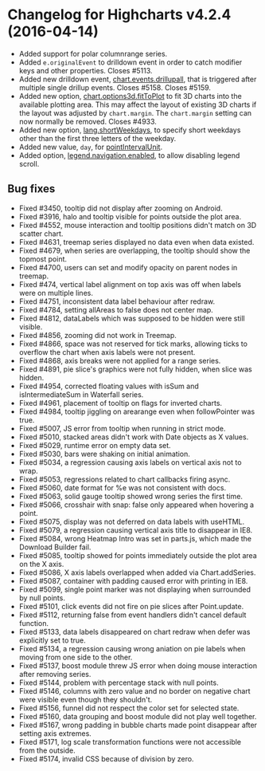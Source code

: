 # Changelog for Highcharts v4.2.4 (2016-04-14)
        
- Added support for polar columnrange series.
- Added `e.originalEvent` to drilldown event in order to catch modifier keys and other properties. Closes #5113.
- Added new drilldown event, [chart.events.drillupall](http://api.highcharts.com/highcharts#chart.events.drillupall), that is triggered after multiple single drillup events. Closes #5158. Closes #5159.
- Added new option, [chart.options3d.fitToPlot](http://api.highcharts.com/highcharts#chart.options3d.fitToPlot) to fit 3D charts into the available plotting area. This may affect the layout of existing 3D charts if the layout was adjusted by ``chart.margin``. The ``chart.margin`` setting can now normally be removed. Closes #4933.
- Added new option, [lang.shortWeekdays](http://api.highcharts.com/highcharts#lang.shortWeekdays), to specify short weekdays other than the first three letters of the weekday.
- Added new value, `day`, for [pointIntervalUnit](http://api.highcharts.com/highcharts#plotOptions.series.pointIntervalUnit).
- Added option, [legend.navigation.enabled](http://api.highcharts.com/highcharts#legend.navigation.enabled), to allow disabling legend scroll.

## Bug fixes
- Fixed #3450, tooltip did not display after zooming on Android.
- Fixed #3916, halo and tooltip visible for points outside the plot area.
- Fixed #4552, mouse interaction and tooltip positions didn't match on 3D scatter chart.
- Fixed #4631, treemap series displayed no data even when data existed.
- Fixed #4679, when series are overlapping, the tooltip should show the topmost point.
- Fixed #4700, users can set and modify opacity on parent nodes in treemap.
- Fixed #474, vertical label alignment on top axis was off when labels were on multiple lines.
- Fixed #4751, inconsistent data label behaviour after redraw.
- Fixed #4784, setting allAreas to false does not center map.
- Fixed #4812, dataLabels which was supposed to be hidden were still visible.
- Fixed #4856, zooming did not work in Treemap.
- Fixed #4866, space was not reserved for tick marks, allowing ticks to overflow the chart when axis labels were not present.
- Fixed #4868, axis breaks were not applied for a range series.
- Fixed #4891, pie slice's graphics were not fully hidden, when slice was hidden.
- Fixed #4954, corrected floating values with isSum and isIntermediateSum in Waterfall series.
- Fixed #4961, placement of tooltip on flags for inverted charts.
- Fixed #4984, tooltip jiggling on arearange even when followPointer was true.
- Fixed #5007, JS error from tooltip when running in strict mode.
- Fixed #5010, stacked areas didn't work with Date objects as X values.
- Fixed #5029, runtime error on empty data set.
- Fixed #5030, bars were shaking on initial animation.
- Fixed #5034, a regression causing axis labels on vertical axis not to wrap.
- Fixed #5053, regressions related to chart callbacks firing async.
- Fixed #5060, date format for %e was not consistent with docs.
- Fixed #5063, solid gauge tooltip showed wrong series the first time.
- Fixed #5066, crosshair with snap: false only appeared when hovering a point.
- Fixed #5075, display was not deferred on data labels with useHTML.
- Fixed #5079, a regression causing vertical axis title to disappear in IE8.
- Fixed #5084, wrong Heatmap Intro was set in parts.js, which made the Download Builder fail.
- Fixed #5085, tooltip showed for points immediately outside the plot area on the X axis.
- Fixed #5086, X axis labels overlapped when added via Chart.addSeries.
- Fixed #5087, container with padding caused error with printing in IE8.
- Fixed #5099, single point marker was not displaying when surrounded by null points.
- Fixed #5101, click events did not fire on pie slices after Point.update.
- Fixed #5112, returning false from event handlers didn't cancel default function.
- Fixed #5133, data labels disappeared on chart redraw when defer was explicitly set to true.
- Fixed #5134, a regression causing wrong aniation on pie labels when moving from one side to the other.
- Fixed #5137, boost module threw JS error when doing mouse interaction after removing series.
- Fixed #5144, problem with percentage stack with null points.
- Fixed #5146, columns with zero value and no border on negative chart were visible even though they shouldn't.
- Fixed #5156, funnel did not respect the color set for selected state.
- Fixed #5160, data grouping and boost module did not play well together.
- Fixed #5167, wrong padding in bubble charts made point disappear after setting axis extremes.
- Fixed #5171, log scale transformation functions were not accessible from the outside.
- Fixed #5174, invalid CSS because of division by zero.